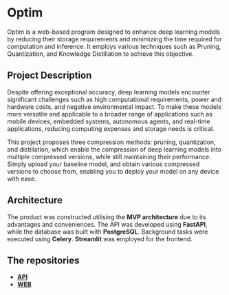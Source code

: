 # Optim

Optim is a web-based program designed to enhance deep learning models by 
reducing their storage requirements and minimizing the time required for 
computation and inference. It employs various techniques such as Pruning, 
Quantization, and Knowledge Distillation to achieve this objective.

## Project Description

Despite offering exceptional accuracy, deep learning models encounter 
significant challenges such as high computational requirements, power and 
hardware costs, and negative environmental impact. To make these models 
more versatile and applicable to a broader range of applications such as 
mobile devices, embedded systems, autonomous agents, and real-time 
applications, reducing computing expenses and storage needs is critical.

This project proposes three compression methods: pruning, quantization, 
and distillation, which enable the compression of deep learning models 
into multiple compressed versions, while still maintaining their 
performance. Simply upload your baseline model, and obtain various 
compressed versions to choose from, enabling you to deploy your model on 
any device with ease.


## Architecture
The product was constructed utilising the **MVP architecture** due to its 
advantages and conveniences. The API was developed using **FastAPI**, 
while the database was built with **PostgreSQL**. Background tasks were 
executed using **Celery**. **Streamlit** was employed for the frontend.

## The repositories
- [**API**](https://github.com/GuitooStephan/deep-learning-model-optimizer-api/tree/master/api)
- [**WEB**](https://github.com/GuitooStephan/deep-learning-model-optimizer-web)





